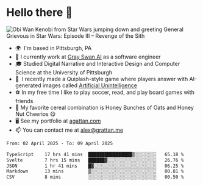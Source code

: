 <!--
**GameDog9988/GameDog9988** is a ✨ _special_ ✨ repository because its `README.md` (this file) appears on your GitHub profile.

Here are some ideas to get you started:

- 🔭 I’m currently working on ...
- 🌱 I’m currently learning ...
- 👯 I’m looking to collaborate on ...
- 🤔 I’m looking for help with ...
- 💬 Ask me about ...
- 📫 How to reach me: ...
- 😄 Pronouns: ...
- ⚡ Fun fact: ...
-->



Hello there 👋
==================================

![Obi Wan Kenobi from Star Wars jumping down and greeting General Grievous in Star Wars: Episode III – Revenge of the Sith](https://github.com/agrattan0820/agrattan0820/assets/51346343/689e56eb-29be-46a5-a079-28ea727b5f7e)


- 🌍  I'm based in Pittsburgh, PA
- 🦢  I currently work at [Gray Swan AI](https://www.grayswan.ai) as a software engineer
- 🎓  Studied Digital Narrative and Interactive Design and Computer Science at the University of Pittsburgh
- 👾  I recently made a Quiplash-style game where players answer with AI-generated images called [Artificial Unintelligence](https://github.com/agrattan0820/artificial-unintelligence)
- ⚽  In my free time I like to play soccer, read, and play board games with friends
- 🥣  My favorite cereal combination is Honey Bunches of Oats and Honey Nut Cheerios 😋
- 🖥️  See my portfolio at [agattan.com](http://agrattan.com/)
- 📫  You can contact me at [alex@grattan.me](mailto:alex@grattan.me)

<!--START_SECTION:waka-->

```txt
From: 02 April 2025 - To: 09 April 2025

TypeScript    17 hrs 41 mins  ████████████████▒░░░░░░░░   65.18 %
Svelte        7 hrs 15 mins   ██████▓░░░░░░░░░░░░░░░░░░   26.76 %
JSON          1 hr 41 mins    █▓░░░░░░░░░░░░░░░░░░░░░░░   06.25 %
Markdown      13 mins         ▒░░░░░░░░░░░░░░░░░░░░░░░░   00.81 %
CSV           8 mins          ░░░░░░░░░░░░░░░░░░░░░░░░░   00.50 %
```

<!--END_SECTION:waka-->
